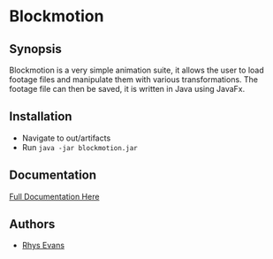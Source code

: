 # Blockmotion

## Synopsis

Blockmotion is a very simple animation suite, it allows the user to load footage files and manipulate them with various transformations. The footage file can then be saved, it is written in Java using JavaFx.

## Installation
* Navigate to out/artifacts
* Run `java -jar blockmotion.jar`

## Documentation
[Full Documentation Here](https://github.com/rhys3010/blockmotion/blob/master/documentation.pdf)

## Authors
* [Rhys Evans](http://rhysevans.xyz)
